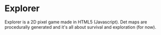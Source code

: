 # Explorer
Explorer is a 2D pixel game made in HTML5 (Javascript).
Det maps are procedurally generated and it's all about survival and exploration (for now).
